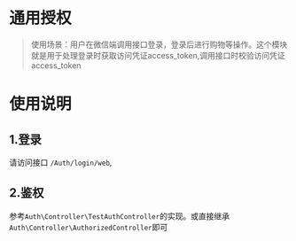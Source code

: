 # 通用授权
> 使用场景：用户在微信端调用接口登录，登录后进行购物等操作。这个模块就是用于处理登录时获取访问凭证access_token,调用接口时校验访问凭证access_token


# 使用说明

## 1.登录

请访问接口 `/Auth/login/web`,

## 2.鉴权

参考`Auth\Controller\TestAuthController`的实现。或直接继承`Auth\Controller\AuthorizedController`即可

